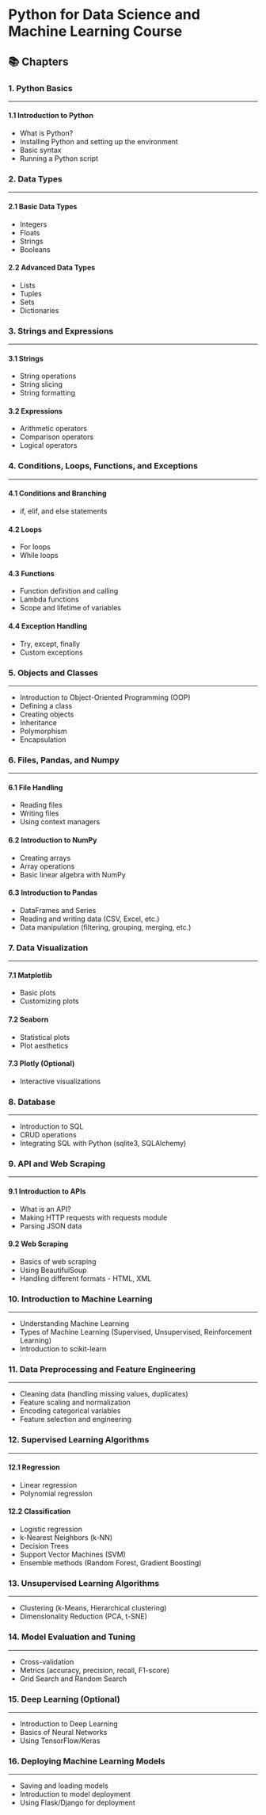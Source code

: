 # Python for Data Science and Machine Learning Course

## 📚 Chapters

### 1. Python Basics
---

#### 1.1 Introduction to Python
- What is Python?
- Installing Python and setting up the environment
- Basic syntax
- Running a Python script

### 2. Data Types
---

#### 2.1 Basic Data Types
- Integers
- Floats
- Strings
- Booleans

#### 2.2 Advanced Data Types
- Lists
- Tuples
- Sets
- Dictionaries

### 3. Strings and Expressions
---

#### 3.1 Strings
- String operations
- String slicing
- String formatting

#### 3.2 Expressions
- Arithmetic operators
- Comparison operators
- Logical operators

### 4. Conditions, Loops, Functions, and Exceptions
---

#### 4.1 Conditions and Branching
- if, elif, and else statements

#### 4.2 Loops
- For loops
- While loops

#### 4.3 Functions
- Function definition and calling
- Lambda functions
- Scope and lifetime of variables

#### 4.4 Exception Handling
- Try, except, finally
- Custom exceptions

### 5. Objects and Classes
---

- Introduction to Object-Oriented Programming (OOP)
- Defining a class
- Creating objects
- Inheritance
- Polymorphism
- Encapsulation

### 6. Files, Pandas, and Numpy
---

#### 6.1 File Handling
- Reading files
- Writing files
- Using context managers

#### 6.2 Introduction to NumPy
- Creating arrays
- Array operations
- Basic linear algebra with NumPy

#### 6.3 Introduction to Pandas
- DataFrames and Series
- Reading and writing data (CSV, Excel, etc.)
- Data manipulation (filtering, grouping, merging, etc.)

### 7. Data Visualization
---

#### 7.1 Matplotlib
- Basic plots
- Customizing plots

#### 7.2 Seaborn
- Statistical plots
- Plot aesthetics

#### 7.3 Plotly (Optional)
- Interactive visualizations

### 8. Database
---

- Introduction to SQL
- CRUD operations
- Integrating SQL with Python (sqlite3, SQLAlchemy)

### 9. API and Web Scraping
---

#### 9.1 Introduction to APIs
- What is an API?
- Making HTTP requests with requests module
- Parsing JSON data

#### 9.2 Web Scraping
- Basics of web scraping
- Using BeautifulSoup
- Handling different formats - HTML, XML

### 10. Introduction to Machine Learning
---

- Understanding Machine Learning
- Types of Machine Learning (Supervised, Unsupervised, Reinforcement Learning)
- Introduction to scikit-learn

### 11. Data Preprocessing and Feature Engineering
---

- Cleaning data (handling missing values, duplicates)
- Feature scaling and normalization
- Encoding categorical variables
- Feature selection and engineering

### 12. Supervised Learning Algorithms
---

#### 12.1 Regression
- Linear regression
- Polynomial regression

#### 12.2 Classification
- Logistic regression
- k-Nearest Neighbors (k-NN)
- Decision Trees
- Support Vector Machines (SVM)
- Ensemble methods (Random Forest, Gradient Boosting)

### 13. Unsupervised Learning Algorithms
---

- Clustering (k-Means, Hierarchical clustering)
- Dimensionality Reduction (PCA, t-SNE)

### 14. Model Evaluation and Tuning
---

- Cross-validation
- Metrics (accuracy, precision, recall, F1-score)
- Grid Search and Random Search

### 15. Deep Learning (Optional)
---

- Introduction to Deep Learning
- Basics of Neural Networks
- Using TensorFlow/Keras

### 16. Deploying Machine Learning Models
---

- Saving and loading models
- Introduction to model deployment
- Using Flask/Django for deployment
